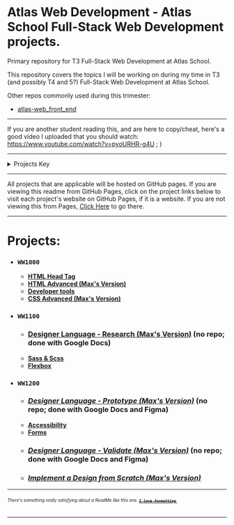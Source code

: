 # Atlas Web Development - Atlas School Full-Stack Web Development projects.
Primary repository for T3 Full-Stack Web Development at Atlas School.

This repository covers the topics I will be working on during my time in T3
(and possibly T4 and 5?) Full-Stack Web Development at Atlas School.

Other repos commonly used during this trimester:
- [atlas-web_front_end](https://github.com/Zytronium/atlas-web_front_end)

---
If you are another student reading this, and are here to copy/cheat, here's
a good video I uploaded that you should watch: https://www.youtube.com/watch?v=pyoURHR-g4U ; )

---
<details>
<summary>Projects Key</summary>

- ### `Course Name`
    - **[Completed project (with link to its directory or repo on GitHub)]()**
    - ***[In Progress Project (with link to its directory or repo on GitHub)]()***
    - *[Future Project (unstarted; empty link)]()*
    - ### **[Major Project (i.e. group project or hack sprint; with link to its repo, or empty link if unstarted)]()**
    - ***[Single Project Split into Multiple Directories for Organization) (in progress; link to first part)]()***
        - **[Project part 1 (completed)]()**
        - ***[Project part 2 (in progress)]()***
        - *[Project part 3 (unstarted)]()*

Projects are in chronological order, and are separated by courses, but not by sprints.

</details>

---

All projects that are applicable will be hosted on GitHub pages. If you are
viewing this readme from GitHub Pages, click on the project links below to
visit each project's website on GitHub Pages, if it is a website. If you are
not viewing this from Pages,
[Click Here](https://zytronium.github.io/atlas-web-development/) to go there.

---
# Projects:
- ### `WW1000`
    - **[HTML Head Tag](html_head)**
    - **[HTML Advanced (Max's Version)](html_advanced)**
    - **[Developer tools](https://github.com/Zytronium/atlas-web_front_end/tree/master/developer_tools)**
    - **[CSS Advanced (Max's Version)](css_advanced)**
- ### `WW1100`
  - ### **[Designer Language - Research (Max's Version)]()** (no repo; done with Google Docs)
  - **[Sass & Scss](https://github.com/Zytronium/atlas-web_front_end/tree/master/sass_scss)**
  - **[Flexbox](https://github.com/Zytronium/atlas-web_front_end/tree/master/flexbox)**
- ### `WW1200`
  - ### ***[Designer Language - Prototype (Max's Version)]()*** (no repo; done with Google Docs and Figma)
  - **[Accessibility](https://github.com/Zytronium/atlas-web_front_end/tree/master/accessibility)**
  - **[Forms](https://github.com/Zytronium/atlas-web_front_end/tree/master/form)**
  - ### ***[Designer Language - Validate (Max's Version)]()*** (no repo; done with Google Docs and Figma)
  - ### ***[Implement a Design from Scratch (Max's Version)](https://github.com/Zytronium/atlas-headphones)***

---
###### <sup><sub>There's something really satisfying about a ReadMe like this one. [**_~~`I love formatting`~~_**.](https://github.com/lifeparticle/Markdown-Cheatsheet?tab=readme-ov-file#introduction)</sub></sup>

---
